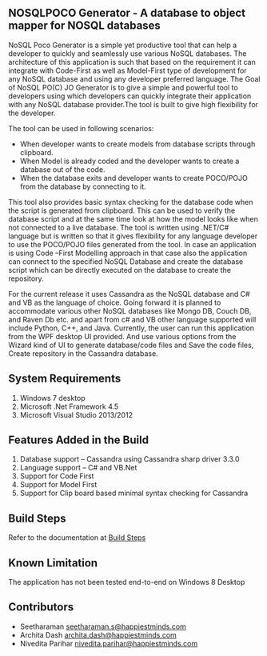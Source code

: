 ## NOSQLPOCO Generator - A database to object mapper for NOSQL databases
NoSQL Poco Generator is a simple yet productive tool that can help a developer to quickly and seamlessly use various NoSQL databases. The architecture of this application is such that based on the requirement it can integrate with Code-First as well as Model-First type of development for any NoSQL database and using any developer preferred language.
The Goal of NoSQL PO(C) JO Generator is to give a simple and powerful tool to developers using which developers can quickly integrate their application with any NoSQL database provider.The tool is built to give high flexibility for the developer. 

The tool can be used in following scenarios:
*	When developer wants to create models from database scripts through clipboard.
*	When Model is already coded and the developer wants to create a database out of the code.
*	When the database exits and developer wants to create POCO/POJO from the database by connecting to it.

This tool also provides basic syntax checking for the database code when the script is generated from clipboard. This can be used to verify the database script and at the same time look at how the model looks like when not connected to a live database. The tool is written using .NET/C# language but is written so that it gives flexibility for any language developer to use the POCO/POJO files generated from the tool.
In case an application is using Code –First Modelling approach in that case also the application can connect to the specified NoSQL Database and create the database script which can be directly executed on the database to create the repository.

For the current release it uses Cassandra as the NoSQL database and C# and VB as the language of choice. Going forward it is planned to accommodate various other NoSQL databases like Mongo DB, Couch DB, and Raven Db etc. and apart from c# and VB other language supported will include Python, C++, and Java. Currently, the user can run this application from the WPF desktop UI provided. And use various options from the Wizard kind of UI to generate database/code files and Save the code files, Create repository in the Cassandra database.

## System Requirements
  1.	Windows 7 desktop
  2.	Microsoft .Net Framework 4.5
  3.	Microsoft Visual Studio 2013/2012

## Features Added in the Build
 1.	Database support – Cassandra using Cassandra sharp driver 3.3.0
 2.	Language support –  C# and VB.Net
 3.	Support for Code First 
 4.	Support for Model First
 5.	Support for Clip board based minimal syntax checking for Cassandra
 
## Build Steps
  Refer to the documentation at [Build Steps](https://github.com/HappiestMinds/NoSQLPOCOGenerator/wiki/Build-Steps)

## Known Limitation
 The application has not been tested end-to-end on Windows 8 Desktop

## Contributors
* Seetharaman    seetharaman.s@happiestminds.com
* Archita Dash   archita.dash@happiestminds.com
* Nivedita Parihar nivedita.parihar@happiestminds.com

